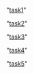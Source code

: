 "[task1](https://www.linkedin.com/posts/aml-mahrous-008534327_cognoriseinfotech-cognorise-fashionmagazine-activity-7251978518648037378-L3Jx?utm_source=share&utm_medium=member_android)"


"[task2](https://www.linkedin.com/posts/aml-mahrous-008534327_uiux-infographic-socialmedia-activity-7252005622160711683-XARQ?utm_source=share&utm_medium=member_android)"


"[task3](https://www.linkedin.com/posts/aml-mahrous-008534327_cognoriseinfotech-cognorise-uiux-activity-7252048616540815362-fRtp?utm_source=share&utm_medium=member_android)"



"[task4](https://www.linkedin.com/posts/aml-mahrous-008534327_cognoriseinfotech-cognorise-uiux-activity-7252070828777852929-EilI?utm_source=share&utm_medium=member_android)"


"[task5](https://www.linkedin.com/posts/aml-mahrous-008534327_cognoriseinfotech-cognorise-uiux-activity-7252090670977294337-bmYg?utm_source=share&utm_medium=member_android)"


